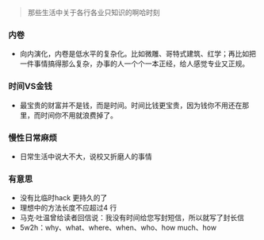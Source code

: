 > 那些生活中关于各行各业只知识的啊哈时刻

### 内卷
- 向内演化，内卷是低水平的复杂化。比如微雕、哥特式建筑、红学；再比如把一件事情搞得那么复杂，办事的人一个个一本正经，给人感觉专业又正规。

### 时间VS金钱
- 最宝贵的财富并不是钱，而是时间。时间比钱更宝贵，因为钱你不用还在那里，而时间你不用就浪费掉了。

### 慢性日常麻烦
- 日常生活中说大不大，说校又折磨人的事情

### 有意思
- 没有比临时hack 更持久的了
- 理想中的方法长度不应超过4 行
- 马克·吐温曾给读者回信说：我没有时间给您写封短信，所以就写了封长信
- 5w2h：why、what、where、when、who、how much、how
